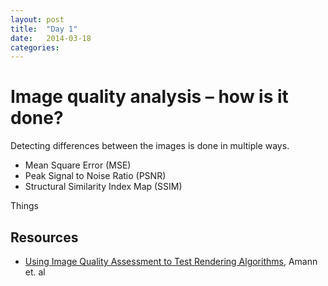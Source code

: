 ```yaml
---
layout: post
title:  "Day 1"
date:   2014-03-18
categories:
---
```


# Image quality analysis – how is it done?

Detecting differences between the images is done in multiple ways.

* Mean Square Error (MSE)
* Peak Signal to Noise Ratio (PSNR)
* Structural Similarity Index Map (SSIM)

Things

## Resources

* [Using Image Quality Assessment to Test Rendering Algorithms][amann et al], Amann et. al

[amann et al]: http://wscg.zcu.cz/wscg2013/program/full/E43-full.pdf